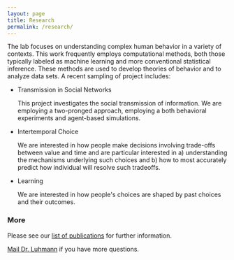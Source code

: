 ```yaml
---
layout: page
title: Research
permalink: /research/
---
```


The lab focuses on understanding complex human behavior in a variety of contexts.  This work frequently employs computational methods, both those typically labeled as machine learning and more conventional statistical inference.  These methods are used to develop theories of behavior and to analyze data sets.  A recent sampling of project includes:

* Transmission in Social Networks

  This project investigates the social transmission of information. We are employing a two-pronged approach, employing a both behavioral experiments and agent-based simulations.

* Intertemporal Choice

  We are interested in how people make decisions involving trade-offs between value and time and are particular interested in a) understanding the mechanisms underlying such choices and b) how to most accurately predict how individual will resolve such tradeoffs.

* Learning

  We are interested in how people's choices are shaped by past choices and their outcomes.

### More

Please see our [list of publications](/publications/) for further information.

[Mail Dr. Luhmann](mailto:christian.luhmann@stonybrook.edu) if you have more questions.
